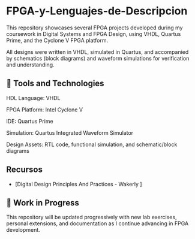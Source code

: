 # FPGA-y-Lenguajes-de-Descripcion

This repository showcases several FPGA projects developed during my coursework in Digital Systems and FPGA Design, using VHDL, Quartus Prime, and the Cyclone V FPGA platform.

All designs were written in VHDL, simulated in Quartus, and accompanied by schematics (block diagrams) and waveform simulations for verification and understanding.

## 🔧 Tools and Technologies
HDL Language: VHDL

FPGA Platform: Intel Cyclone V

IDE: Quartus Prime

Simulation: Quartus Integrated Waveform Simulator

Design Assets: RTL code, functional simulation, and schematic/block diagrams

## Recursos
- [Digital Design Principles And Practices - Wakerly ]



## 🚀 Work in Progress
This repository will be updated progressively with new lab exercises, personal extensions, and documentation as I continue advancing in FPGA development.
